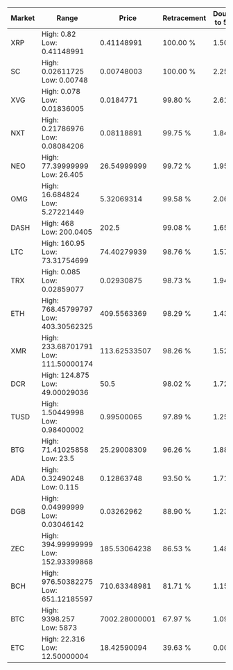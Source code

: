 | Market | Range | Price| Retracement | Doubles to 50% |
| --- | --- | --- | --- | --- |
| XRP | High: 0.82<br />Low: 0.41148991 | 0.41148991 | 100.00 % | 1.50 |
| SC | High: 0.02611725<br />Low: 0.00748 | 0.00748003 | 100.00 % | 2.25 |
| XVG | High: 0.078<br />Low: 0.01836005 | 0.0184771 | 99.80 % | 2.61 |
| NXT | High: 0.21786976<br />Low: 0.08084206 | 0.08118891 | 99.75 % | 1.84 |
| NEO | High: 77.39999999<br />Low: 26.405 | 26.54999999 | 99.72 % | 1.95 |
| OMG | High: 16.684824<br />Low: 5.27221449 | 5.32069314 | 99.58 % | 2.06 |
| DASH | High: 468<br />Low: 200.0405 | 202.5 | 99.08 % | 1.65 |
| LTC | High: 160.95<br />Low: 73.31754699 | 74.40279939 | 98.76 % | 1.57 |
| TRX | High: 0.085<br />Low: 0.02859077 | 0.02930875 | 98.73 % | 1.94 |
| ETH | High: 768.45799797<br />Low: 403.30562325 | 409.5563369 | 98.29 % | 1.43 |
| XMR | High: 233.68701791<br />Low: 111.50000174 | 113.62533507 | 98.26 % | 1.52 |
| DCR | High: 124.875<br />Low: 49.00029036 | 50.5 | 98.02 % | 1.72 |
| TUSD | High: 1.50449998<br />Low: 0.98400002 | 0.99500065 | 97.89 % | 1.25 |
| BTG | High: 71.41025858<br />Low: 23.5 | 25.29008309 | 96.26 % | 1.88 |
| ADA | High: 0.32490248<br />Low: 0.115 | 0.12863748 | 93.50 % | 1.71 |
| DGB | High: 0.04999999<br />Low: 0.03046142 | 0.03262962 | 88.90 % | 1.23 |
| ZEC | High: 394.99999999<br />Low: 152.93399868 | 185.53064238 | 86.53 % | 1.48 |
| BCH | High: 976.50382275<br />Low: 651.12185597 | 710.63348981 | 81.71 % | 1.15 |
| BTC | High: 9398.257<br />Low: 5873 | 7002.28000001 | 67.97 % | 1.09 |
| ETC | High: 22.316<br />Low: 12.50000004 | 18.42590094 | 39.63 % | 0.00 |
